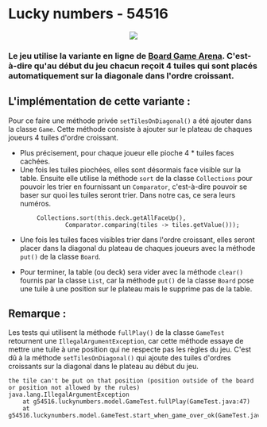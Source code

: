 # Lucky numbers - 54516

<p align="center"><img src="https://x.boardgamearena.net/data/themereleases/current/games/luckynumbers/210412-1603/img/game_box180.png"></p>

### Le jeu utilise la variante en ligne de [Board Game Arena](https://fr.boardgamearena.com/). C'est-à-dire qu'au début du jeu chacun reçoit 4 tuiles qui sont placés automatiquement sur la diagonale dans l'ordre croissant. 

## L'implémentation de cette variante :

Pour ce faire une méthode privée `setTilesOnDiagonal()` a été ajouter dans la classe `Game`. Cette méthode consiste à ajouter sur le plateau de chaques joueurs 4 tuiles d'ordre croissant. 
* Plus précisement, pour chaque joueur elle pioche 4 * tuiles faces cachées.
* Une fois les tuiles piochées, elles sont désormais face visible sur la table. Ensuite elle utilise la méthode `sort` de la classe `Collections` pour pouvoir les trier en fournissant un `Comparator`, c'est-à-dire pouvoir se baser sur quoi les tuiles seront trier. Dans notre cas, ce sera leurs numéros.

```// Sort face up tiles in order from smallest to largest
        Collections.sort(this.deck.getAllFaceUp(),
                Comparator.comparing(tiles -> tiles.getValue()));
```
* Une fois les tuiles faces visibles trier dans l'ordre croissant, elles seront placer dans la diagonal du plateau de chaques joueurs avec la méthode `put()` de la classe `Board`.

* Pour terminer, la table (ou deck) sera vider avec la méthode `clear()` fournis par la classe `List`, car la méthode `put()` de la classe `Board` pose une tuile à une position sur le plateau mais le supprime pas de la table.

## Remarque :
Les tests qui utilisent la méthode `fullPlay()` de la classe `GameTest` retournent une `IllegalArgumentException`, car cette méthode essaye de mettre une tuile à une position qui ne respecte pas les règles du jeu. C'est dû à la méthode `setTilesOnDiagonal()` qui ajoute des tuiles d'ordres croissants sur la diagonal dans le plateau au début du jeu.

```
the tile can't be put on that position (position outside of the board or position not allowed by the rules)
java.lang.IllegalArgumentException
	at g54516.luckynumbers.model.GameTest.fullPlay(GameTest.java:47)
	at g54516.luckynumbers.model.GameTest.start_when_game_over_ok(GameTest.java:34)
```
